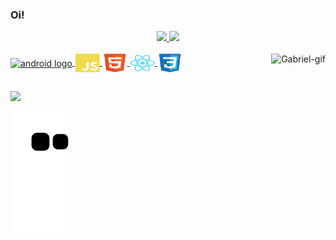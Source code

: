 ### Oi! 

<div align="center">
  <a href="https://github.com/ggggabriell">
  <img height="180em" src="https://github-readme-stats.vercel.app/api?username=ggggabriell&show_icons=true&theme=dark&include_all_commits=true&count_private=true"/>
  <img height="180em" src="https://github-readme-stats.vercel.app/api/top-langs/?username=ggggabriell&layout=compact&langs_count=7&theme=dark"/>
</div>
  
<div style="display: inline_block"><br>
  <img  align="center" height="30" width="40"src="https://cdn.jsdelivr.net/gh/devicons/devicon/icons/android/android-plain.svg" alt="android logo"  />
  <img align="center" alt="Gabriel-Js" height="30" width="40" src="https://raw.githubusercontent.com/devicons/devicon/master/icons/javascript/javascript-plain.svg">
  <img align="center" alt="Gabriel-HTML" height="30" width="40" src="https://raw.githubusercontent.com/devicons/devicon/master/icons/html5/html5-original.svg">
   <img align="center" alt="Gabriel-React" height="30" width="40" src="https://raw.githubusercontent.com/devicons/devicon/master/icons/react/react-original.svg">
  <img align="center" alt="Gabriel-CSS" height="30" width="40" src="https://raw.githubusercontent.com/devicons/devicon/master/icons/css3/css3-original.svg">
  <img align="right" alt="Gabriel-gif" height="150" src="https://c.tenor.com/lNtmoshuUI8AAAAj/bahroo-hacker.gif">
</div>
  
  ##
  
 <div> 
    <a href="https://www.linkedin.com/in/gabriel-santos-farias/" target="_blank"><img src="https://img.shields.io/badge/-LinkedIn-%230077B5?style=for-the-badge&logo=linkedin&logoColor=white" target="_blank"></a> 
 
  ![Snake animation](https://github.com/ggggabriell/ggggabriell/blob/output/github-contribution-grid-snake.svg)
 
</div>
 
